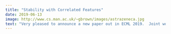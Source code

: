 ```yaml
---
title: "Stability with Correlated Features"
date: 2019-06-13
image: http://www.cs.man.ac.uk/~gbrown/images/astrazeneca.jpg
text: "Very pleased to announce a new paper out in ECML 2019.  Joint work with AstraZeneca, this work means we can quantify and handle stability for feature selection in correlated data - ``On The Stability of Feature Selection in the Presence of Feature Correlations''. The acceptance rate was 18% this year."
---
```

